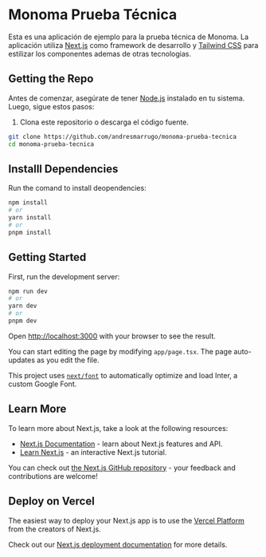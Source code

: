 # Monoma Prueba Técnica

Esta es una aplicación de ejemplo para la prueba técnica de Monoma. La aplicación utiliza [Next.js](https://nextjs.org/) como framework de desarrollo y [Tailwind CSS](https://tailwindcss.com/) para estilizar los componentes ademas de otras tecnologias.

## Getting the Repo

Antes de comenzar, asegúrate de tener [Node.js](https://nodejs.org/) instalado en tu sistema. Luego, sigue estos pasos:

1. Clona este repositorio o descarga el código fuente.

```bash
git clone https://github.com/andresmarrugo/monoma-prueba-tecnica
cd monoma-prueba-tecnica
```

## Installl Dependencies

Run the comand to install deopendencies:

```bash
npm install
# or
yarn install
# or
pnpm install
```

## Getting Started

First, run the development server:

```bash
npm run dev
# or
yarn dev
# or
pnpm dev
```

Open [http://localhost:3000](http://localhost:3000) with your browser to see the result.

You can start editing the page by modifying `app/page.tsx`. The page auto-updates as you edit the file.

This project uses [`next/font`](https://nextjs.org/docs/basic-features/font-optimization) to automatically optimize and load Inter, a custom Google Font.

## Learn More

To learn more about Next.js, take a look at the following resources:

- [Next.js Documentation](https://nextjs.org/docs) - learn about Next.js features and API.
- [Learn Next.js](https://nextjs.org/learn) - an interactive Next.js tutorial.

You can check out [the Next.js GitHub repository](https://github.com/vercel/next.js/) - your feedback and contributions are welcome!

## Deploy on Vercel

The easiest way to deploy your Next.js app is to use the [Vercel Platform](https://vercel.com/new?utm_medium=default-template&filter=next.js&utm_source=create-next-app&utm_campaign=create-next-app-readme) from the creators of Next.js.

Check out our [Next.js deployment documentation](https://nextjs.org/docs/deployment) for more details.
